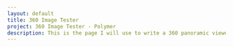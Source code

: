 ```yaml
---
layout: default
title: 360 Image Tester
project: 360 Image Tester - Polymer
description: This is the page I will use to write a 360 panoramic viewer for the equirectangular images.
---
```

<meta name="robots" content="noindex" />
<equ-projection></equ-projection>
